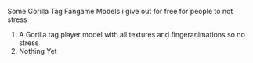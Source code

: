 Some Gorilla Tag Fangame Models i give out for free for people to not stress
1. A Gorilla tag player model with all textures and fingeranimations so no stress
2. Nothing Yet

